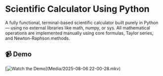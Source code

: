 # Scientific Calculator Using Python
A fully functional, terminal-based scientific calculator built purely in Python — using no external libraries like math, numpy, or sys. 
All mathematical operations are implemented manually using core formulas, Taylor series, and Newton-Raphson methods.

## 📹 Demo

[![Watch the Demo](https://img.icons8.com/color/48/youtube-play.png)](Media/2025-08-06 22-00-28.mkv)
